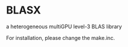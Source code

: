 # BLASX
a heterogeneous multiGPU level-3 BLAS library

For installation, please change the make.inc.
